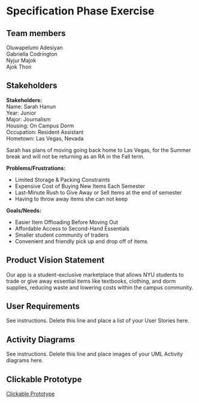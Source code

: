 # Specification Phase Exercise

## Team members
Oluwapelumi Adesiyan <br />
Gabriella Codrington <br />
Nyjur Majok <br />
Ajok Thon

## Stakeholders
**Stakeholders:** <br />
Name: Sarah Hanun <br />
Year: Junior <br />
Major: Journalism <br />
Housing: On Campus Dorm <br />
Occupation: Resident Assistant <br />
Hometown: Las Vegas, Nevada

Sarah has plans of moving going back home to Las Vegas, for the Summer break and will not be returning as an RA in the Fall term.

**Problems/Frustrations:**
- Limited Storage & Packing Constraints
- Expensive Cost of Buying New Items Each Semester
- Last-Minute Rush to Give Away or Sell Items at the end of semester
- Having to throw away items she can not keep 

**Goals/Needs:**
- Easier Item Offloading Before Moving Out
- Affordable Access to Second-Hand Essentials
- Smaller student community of traders 
- Convenient and friendly pick up and drop off of items


## Product Vision Statement
Our app is a student-exclusive marketplace that allows NYU students to trade or give away essential items like textbooks, clothing, and dorm supplies, reducing waste and lowering costs within the campus community.

## User Requirements

See instructions. Delete this line and place a list of your User Stories here.

## Activity Diagrams

See instructions. Delete this line and place images of your UML Activity diagrams here.

## Clickable Prototype
[Clickable Prototype](https://www.figma.com/proto/mm1XY01lCteffMXzK5o66Q/The-Four-Loops?node-id=0-1&t=6RVIYX1wnGDgkG3A-1)
